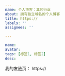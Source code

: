 ```yaml
---
name: 个人博客：其它行业
about: 拥有独立域名的个人博客
title: https://
labels: ''
assignees: ''

---
```

<!-- 个人博客：其它行业（请评论告知您的行业） -->
```yaml
name:
avatar:
tags: [标签1, 标签2]
desc:
```

<!-- 请添加 xaoxuu.com 到您的友链中，然后在下方写上您的友链页面链接： -->

我的友链页： https://

<!-- 如果您使用 issue 作为友链源，请下方写上 issue 仓库链接。 -->



<!-- end -->
